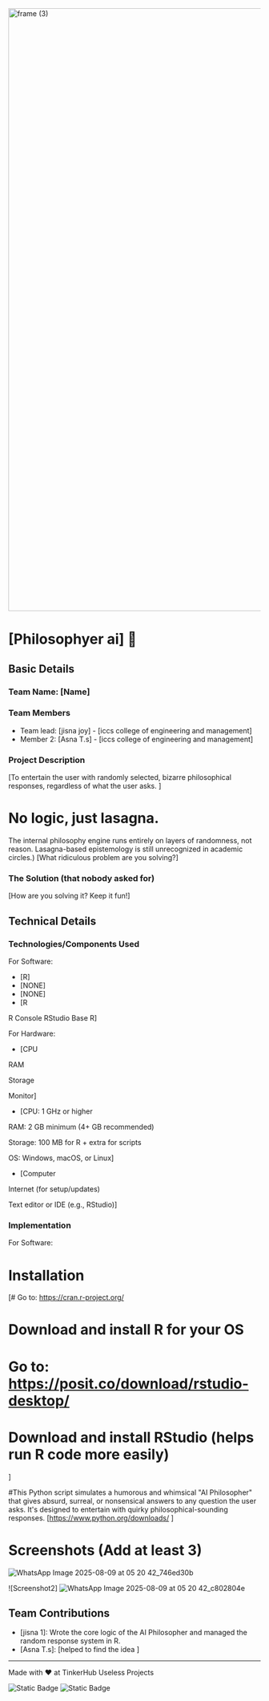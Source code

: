 <img width="3188" height="1202" alt="frame (3)" src="https://github.com/user-attachments/assets/517ad8e9-ad22-457d-9538-a9e62d137cd7" />


# [Philosophyer ai] 🎯


## Basic Details
### Team Name: [Name]


### Team Members
- Team lead: [jisna joy] - [iccs college of engineering and management]
- Member 2: [Asna T.s] - [iccs college of engineering and management]


### Project Description
[To entertain the user with randomly selected, bizarre philosophical responses, regardless of what the user asks. ]

###
# No logic, just lasagna.
The internal philosophy engine runs entirely on layers of randomness, not reason. Lasagna-based epistemology is still unrecognized in academic circles.)
[What ridiculous problem are you solving?]

### The Solution (that nobody asked for)
[How are you solving it? Keep it fun!]

## Technical Details
### Technologies/Components Used
For Software:
- [R]
- [NONE]
- [NONE]
- [R

R Console
RStudio
Base R]

For Hardware:
- [CPU

RAM

Storage

Monitor]
- [CPU: 1 GHz or higher

RAM: 2 GB minimum (4+ GB recommended)

Storage: 100 MB for R + extra for scripts

OS: Windows, macOS, or Linux]
- [Computer

Internet (for setup/updates)

Text editor or IDE (e.g., RStudio)]

### Implementation
For Software:
# Installation
[# Go to: https://cran.r-project.org/
# Download and install R for your OS
# Go to: https://posit.co/download/rstudio-desktop/
# Download and install RStudio (helps run R code more easily)
]

#This Python script simulates a humorous and whimsical "AI Philosopher" that gives absurd, surreal, or nonsensical answers to any question the user asks. It's designed to entertain with quirky philosophical-sounding responses.
[https://www.python.org/downloads/
]

# Screenshots (Add at least 3)
![WhatsApp Image 2025-08-09 at 05 20 42_746ed30b](https://github.com/user-attachments/assets/9c8ba54b-03a8-4d69-ba1c-87c048b02fdc)

![Screenshot2]
![WhatsApp Image 2025-08-09 at 05 20 42_c802804e](https://github.com/user-attachments/assets/d92bda30-930b-4025-a3ae-5357bf2cd0bc)

## Team Contributions
- [jisna 1]: Wrote the core logic of the AI Philosopher and managed the random response system in R.
- [Asna T.s]: [helped to find the idea ]


---
Made with ❤️ at TinkerHub Useless Projects 

![Static Badge](https://img.shields.io/badge/TinkerHub-24?color=%23000000&link=https%3A%2F%2Fwww.tinkerhub.org%2F)
![Static Badge](https://img.shields.io/badge/UselessProjects--25-25?link=https%3A%2F%2Fwww.tinkerhub.org%2Fevents%2FQ2Q1TQKX6Q%2FUseless%2520Projects)


